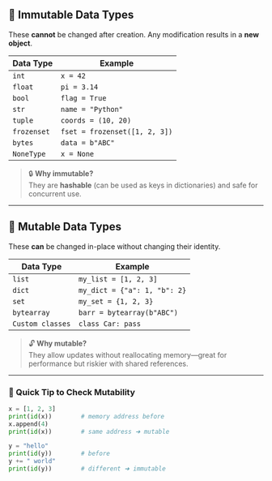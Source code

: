 ## 🧠 **Immutable Data Types**  
These **cannot** be changed after creation. Any modification results in a **new object**.

| Data Type        | Example                         |
|------------------|----------------------------------|
| `int`            | `x = 42`                        |
| `float`          | `pi = 3.14`                     |
| `bool`           | `flag = True`                   |
| `str`            | `name = "Python"`               |
| `tuple`          | `coords = (10, 20)`             |
| `frozenset`      | `fset = frozenset([1, 2, 3])`   |
| `bytes`          | `data = b"ABC"`                 |
| `NoneType`       | `x = None`                      |

> 🔒 **Why immutable?**  
They are **hashable** (can be used as keys in dictionaries) and safe for concurrent use.

---

## 🔧 **Mutable Data Types**  
These **can** be changed in-place without changing their identity.

| Data Type        | Example                         |
|------------------|----------------------------------|
| `list`           | `my_list = [1, 2, 3]`            |
| `dict`           | `my_dict = {"a": 1, "b": 2}`     |
| `set`            | `my_set = {1, 2, 3}`             |
| `bytearray`      | `barr = bytearray(b"ABC")`       |
| `Custom classes` | `class Car: pass`               |

> 🔓 **Why mutable?**  
They allow updates without reallocating memory—great for performance but riskier with shared references.

---

### 🧪 Quick Tip to Check Mutability
```python
x = [1, 2, 3]
print(id(x))        # memory address before
x.append(4)
print(id(x))        # same address ➜ mutable

y = "hello"
print(id(y))        # before
y += " world"
print(id(y))        # different ➜ immutable
```
